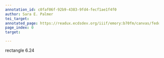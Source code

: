 ```yaml
---
annotation_id: c0faf06f-92b9-4383-9fd4-fecf1ae1f4f0
author: Sara E. Palmer
tei_target: 
annotated_page: https://readux.ecdsdev.org/iiif/emory:b70fm/canvas/fedora:emory:gz698
page_index: 0
target: 

---
```

<p>rectangle 6.24</p>